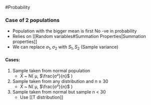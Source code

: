 #Probability 
### Case of 2 populations
- Population with the bigger mean is first
  No -ve in probability
-   Relies on [[Random variables#Summation Properties|Summation properties]]
- We can replace $σ_1,σ_2$ with $S_1, S_2$ (Sample variance)
#### Cases:
1. Sample taken from normal population
   - $\bar X$ ~ N( µ, $\frac{σ²}{n}$ )
2. Sample taken from any distribution and n ≥ 30
   - $\bar X$ ~ N( µ, $\frac{σ²}{n}$ )
3. Sample taken from normal but sample n < 30
   - Use [[T distribution]]


